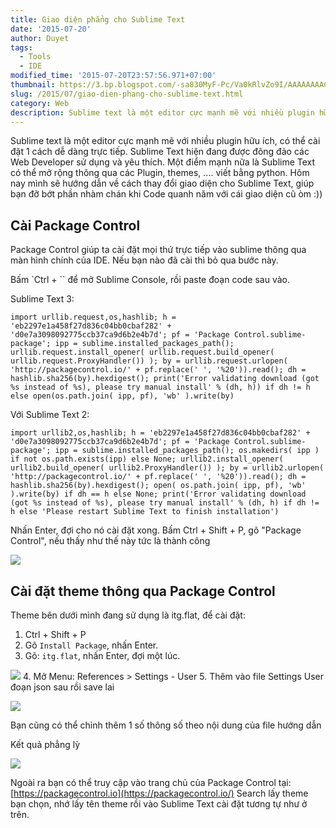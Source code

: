 ```yaml
---
title: Giao diện phẳng cho Sublime Text
date: '2015-07-20'
author: Duyet
tags:
  - Tools
  - IDE
modified_time: '2015-07-20T23:57:56.971+07:00'
thumbnail: https://3.bp.blogspot.com/-sa830MyF-Pc/Va0kRlvZo9I/AAAAAAAACp4/gaw6hL08lPM/s1600/Screenshot%2Bfrom%2B2015-07-20%2B23%253A30%253A29.png
slug: /2015/07/giao-dien-phang-cho-sublime-text.html
category: Web
description: Sublime text là một editor cực mạnh mẽ với nhiều plugin hữu ích, có thể cài đặt 1 cách dễ dàng trực tiếp. Sublime Text hiện đang được đông đảo các Web Developer sử dụng và yêu thích. Một điểm mạnh nữa là Sublime Text có thể mở rộng thông qua các Plugin, themes, .... viết bằng python.
---
```


Sublime text là một editor cực mạnh mẽ với nhiều plugin hữu ích, có thể cài đặt 1 cách dễ dàng trực tiếp. Sublime Text hiện đang được đông đảo các Web Developer sử dụng và yêu thích. Một điểm mạnh nữa là Sublime Text có thể mở rộng thông qua các Plugin, themes, .... viết bằng python.
Hôm nay mình sẽ hướng dẫn về cách thay đổi giao diện cho Sublime Text, giúp bạn đỡ bớt phần nhàm chán khi Code quanh năm với cái giao diện cũ òm :))

## Cài Package Control

Package Control giúp ta cài đặt mọi thứ trực tiếp vào sublime thông qua màn hình chính của IDE. Nếu bạn nào đã cài thì bỏ qua bước này.

Bấm `Ctrl + `` để mở Sublime Console, rồi paste đoạn code sau vào.

Sublime Text 3:

```
import urllib.request,os,hashlib; h = 'eb2297e1a458f27d836c04bb0cbaf282' + 'd0e7a3098092775ccb37ca9d6b2e4b7d'; pf = 'Package Control.sublime-package'; ipp = sublime.installed_packages_path(); urllib.request.install_opener( urllib.request.build_opener( urllib.request.ProxyHandler()) ); by = urllib.request.urlopen( 'http://packagecontrol.io/' + pf.replace(' ', '%20')).read(); dh = hashlib.sha256(by).hexdigest(); print('Error validating download (got %s instead of %s), please try manual install' % (dh, h)) if dh != h else open(os.path.join( ipp, pf), 'wb' ).write(by)
```

Với Sublime Text 2:

```
import urllib2,os,hashlib; h = 'eb2297e1a458f27d836c04bb0cbaf282' + 'd0e7a3098092775ccb37ca9d6b2e4b7d'; pf = 'Package Control.sublime-package'; ipp = sublime.installed_packages_path(); os.makedirs( ipp ) if not os.path.exists(ipp) else None; urllib2.install_opener( urllib2.build_opener( urllib2.ProxyHandler()) ); by = urllib2.urlopen( 'http://packagecontrol.io/' + pf.replace(' ', '%20')).read(); dh = hashlib.sha256(by).hexdigest(); open( os.path.join( ipp, pf), 'wb' ).write(by) if dh == h else None; print('Error validating download (got %s instead of %s), please try manual install' % (dh, h) if dh != h else 'Please restart Sublime Text to finish installation')
```

Nhấn Enter, đợi cho nó cài đặt xong.
Bấm Ctrl + Shift + P, gõ "Package Control", nếu thấy như thế này tức là thành công

![](https://3.bp.blogspot.com/-sa830MyF-Pc/Va0kRlvZo9I/AAAAAAAACp4/gaw6hL08lPM/s1600/Screenshot%2Bfrom%2B2015-07-20%2B23%253A30%253A29.png)

## Cài đặt theme thông qua Package Control

Theme bên dưới mình đang sử dụng là itg.flat, để cài đặt:

1. Ctrl + Shift + P
2. Gõ `Install Package`, nhấn Enter.
3. Gõ: `itg.flat`, nhấn Enter, đợi một lúc.

![](https://3.bp.blogspot.com/-_C9oEjU0vic/Va0lXnXGdnI/AAAAAAAACqE/mjQjBLtmoyE/s1600/Screenshot%2Bfrom%2B2015-07-20%2B23%253A42%253A56.png) 4. Mở Menu: References > Settings - User 5. Thêm vào file Settings User đoạn json sau rồi save lai

[![](https://2.bp.blogspot.com/-MDvC1cBAQ7Q/Va0lqiG-IZI/AAAAAAAACqM/WYRRgPlpBbo/s1600/Screenshot%2Bfrom%2B2015-07-20%2B23%253A44%253A59.png)](https://2.bp.blogspot.com/-MDvC1cBAQ7Q/Va0lqiG-IZI/AAAAAAAACqM/WYRRgPlpBbo/s1600/Screenshot%2Bfrom%2B2015-07-20%2B23%253A44%253A59.png)

Bạn cũng có thể chỉnh thêm 1 số thông số theo nội dung của file hướng dẫn

Kết quả phẳng lỳ

![](https://3.bp.blogspot.com/-mzN6sZ-oJGI/Va0md3gGRXI/AAAAAAAACqY/UzMegyeklVE/s1600/Screenshot%2Bfrom%2B2015-07-20%2B23%253A48%253A24.png)

Ngoài ra bạn có thể truy cập vào trang chủ của Package Control tại: [https://packagecontrol.io](https://packagecontrol.io/)
Search lấy theme bạn chọn, nhớ lấy tên theme rồi vào Sublime Text cài đặt tương tự như ở trên.
